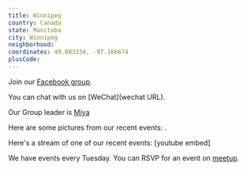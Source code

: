 ```yaml
---
title: Winnipeg
country: Canada
state: Manitoba
city: Winnipeg
neighborhood: 
coordinates: 49.883334, -97.166674
plusCode:
---
```

Join our [Facebook group](https://www.facebook.com/groups/free.code.camp.winnipeg).

You can chat with us on [WeChat](wechat URL).

Our Group leader is [Miya](freecodecamp.org/miya)

Here are some pictures from our recent events:
![]().

Here's a stream of one of our recent events:
[youtube embed]

We have events every Tuesday. You can RSVP for an event on [meetup](meetupurl).
